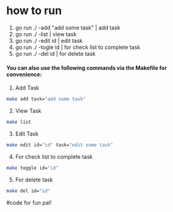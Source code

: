 # how to run 

1. go run ./ -add "add some task" | add task
2. go run ./ -list | view task 
3. go run ./ -edit id | edit task
4. go run ./ -togle id | for check list to complete task
5. go run ./ -del id | for delete task

#### You can also use the following commands via the Makefile for convenience:
1. Add Task
```bash
make add task="add some task"
```
2. View Task
```bash
make list
```
3. Edit Task
```bash
make edit id="id" task="edit some task"
```
4. For check list to complete task
```bash
make toggle id="id"
```
5. For delete task
```bash
make del id="id"
```

#code for fun pal!